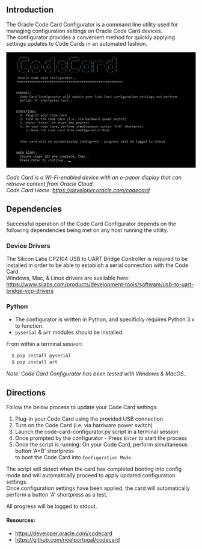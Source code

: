 ## Introduction

The Oracle Code Card Configurator is a command line utility used for managing configuration settings on Oracle Code Card devices.  
The configurator provides a convenient method for quickly applying settings updates to Code Cards in an automated fashion.

![alt text](images/code-card-configurator.png "Code Card Configurator Interactive UI")

*Code Card is a Wi-Fi-enabled device with an e-paper display that can retrieve content from Oracle Cloud.*  
*Code Card Home: https://developer.oracle.com/codecard*

## Dependencies

Successful operation of the Code Card Configurator depends on the following dependencies being met on any host running the utility.

### Device Drivers

The Silicon Labs CP2104 USB to UART Bridge Controller is required to be installed in order to be able to establish a serial connection with the Code Card.  
Windows, Mac, & Linux drivers are available here: https://www.silabs.com/products/development-tools/software/usb-to-uart-bridge-vcp-drivers

### Python

 - The configurator is written in Python, and specificlly requires Python 3.x to function.
 - `pyserial` & `art` modules should be installed.


From within a terminal session:

``` bash
  $ pip install pyserial
  $ pip install art

```

*Note: Code Card Configurator has been tested with Windows & MacOS..*

## Directions

Follow the below process to update your Code Card settings:

  1. Plug-in your Code Card using the provided USB connection
  2. Turn on the Code Card (i.e. via hardware power switch)
  3. Launch the code-card-configurator.py script in a terminal session
  4. Once prompted by the configurator - Press `Enter` to start the process
  5. Once the script is running: On your Code Card, perform simultaneous button 'A+B' shortpress  
     to boot the Code Card into `Configuration Mode`.

  The script will detect when the card has completed booting into config mode and will automatically proceed to apply updated configuration settings.  
  Once configuration settings have been applied, the card will automatically perform a button 'A' shortpress as a test.

  All progress will be logged to stdout.

#### Resources:

 - https://developer.oracle.com/codecard
 - https://github.com/noelportugal/codecard
